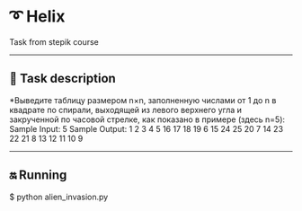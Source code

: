 # :curly_loop: Helix
Task from stepik course
____
## :memo: Task description
*Выведите таблицу размером n×n, заполненную числами от 1 до n в квадрате по спирали, выходящей из левого верхнего угла и закрученной по часовой стрелке, как показано в примере (здесь n=5):
Sample Input:
5
Sample Output:
1 2 3 4 5
16 17 18 19 6
15 24 25 20 7
14 23 22 21 8
13 12 11 10 9
____
## :on: Running
$ python alien_invasion.py

